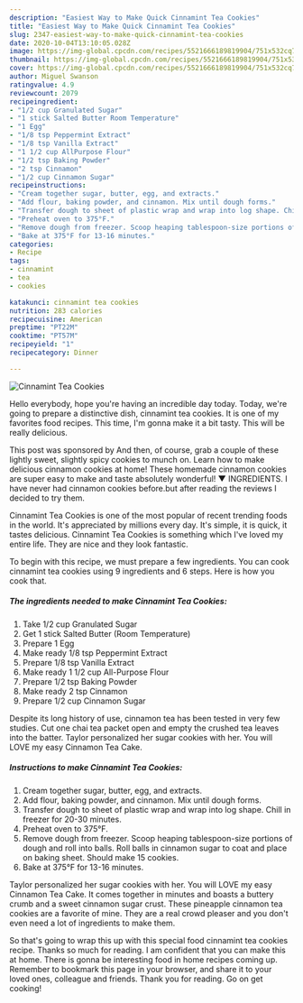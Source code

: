 ```yaml
---
description: "Easiest Way to Make Quick Cinnamint Tea Cookies"
title: "Easiest Way to Make Quick Cinnamint Tea Cookies"
slug: 2347-easiest-way-to-make-quick-cinnamint-tea-cookies
date: 2020-10-04T13:10:05.028Z
image: https://img-global.cpcdn.com/recipes/5521666189819904/751x532cq70/cinnamint-tea-cookies-recipe-main-photo.jpg
thumbnail: https://img-global.cpcdn.com/recipes/5521666189819904/751x532cq70/cinnamint-tea-cookies-recipe-main-photo.jpg
cover: https://img-global.cpcdn.com/recipes/5521666189819904/751x532cq70/cinnamint-tea-cookies-recipe-main-photo.jpg
author: Miguel Swanson
ratingvalue: 4.9
reviewcount: 2079
recipeingredient:
- "1/2 cup Granulated Sugar"
- "1 stick Salted Butter Room Temperature"
- "1 Egg"
- "1/8 tsp Peppermint Extract"
- "1/8 tsp Vanilla Extract"
- "1 1/2 cup AllPurpose Flour"
- "1/2 tsp Baking Powder"
- "2 tsp Cinnamon"
- "1/2 cup Cinnamon Sugar"
recipeinstructions:
- "Cream together sugar, butter, egg, and extracts."
- "Add flour, baking powder, and cinnamon. Mix until dough forms."
- "Transfer dough to sheet of plastic wrap and wrap into log shape. Chill in freezer for 20-30 minutes."
- "Preheat oven to 375°F."
- "Remove dough from freezer. Scoop heaping tablespoon-size portions of dough and roll into balls. Roll balls in cinnamon sugar to coat and place on baking sheet. Should make 15 cookies."
- "Bake at 375°F for 13-16 minutes."
categories:
- Recipe
tags:
- cinnamint
- tea
- cookies

katakunci: cinnamint tea cookies 
nutrition: 283 calories
recipecuisine: American
preptime: "PT22M"
cooktime: "PT57M"
recipeyield: "1"
recipecategory: Dinner

---
```



![Cinnamint Tea Cookies](https://img-global.cpcdn.com/recipes/5521666189819904/751x532cq70/cinnamint-tea-cookies-recipe-main-photo.jpg)

Hello everybody, hope you're having an incredible day today. Today, we're going to prepare a distinctive dish, cinnamint tea cookies. It is one of my favorites food recipes. This time, I'm gonna make it a bit tasty. This will be really delicious.

This post was sponsored by And then, of course, grab a couple of these lightly sweet, slightly spicy cookies to munch on. Learn how to make delicious cinnamon cookies at home! These homemade cinnamon cookies are super easy to make and taste absolutely wonderful! ▼ INGREDIENTS. I have never had cinnamon cookies before.but after reading the reviews I decided to try them.

Cinnamint Tea Cookies is one of the most popular of recent trending foods in the world. It's appreciated by millions every day. It's simple, it is quick, it tastes delicious. Cinnamint Tea Cookies is something which I've loved my entire life. They are nice and they look fantastic.


To begin with this recipe, we must prepare a few ingredients. You can cook cinnamint tea cookies using 9 ingredients and 6 steps. Here is how you cook that.

<!--inarticleads1-->

##### The ingredients needed to make Cinnamint Tea Cookies:

1. Take 1/2 cup Granulated Sugar
1. Get 1 stick Salted Butter (Room Temperature)
1. Prepare 1 Egg
1. Make ready 1/8 tsp Peppermint Extract
1. Prepare 1/8 tsp Vanilla Extract
1. Make ready 1 1/2 cup All-Purpose Flour
1. Prepare 1/2 tsp Baking Powder
1. Make ready 2 tsp Cinnamon
1. Prepare 1/2 cup Cinnamon Sugar


Despite its long history of use, cinnamon tea has been tested in very few studies. Cut one chai tea packet open and empty the crushed tea leaves into the batter. Taylor personalized her sugar cookies with her. You will LOVE my easy Cinnamon Tea Cake. 

<!--inarticleads2-->

##### Instructions to make Cinnamint Tea Cookies:

1. Cream together sugar, butter, egg, and extracts.
1. Add flour, baking powder, and cinnamon. Mix until dough forms.
1. Transfer dough to sheet of plastic wrap and wrap into log shape. Chill in freezer for 20-30 minutes.
1. Preheat oven to 375°F.
1. Remove dough from freezer. Scoop heaping tablespoon-size portions of dough and roll into balls. Roll balls in cinnamon sugar to coat and place on baking sheet. Should make 15 cookies.
1. Bake at 375°F for 13-16 minutes.


Taylor personalized her sugar cookies with her. You will LOVE my easy Cinnamon Tea Cake. It comes together in minutes and boasts a buttery crumb and a sweet cinnamon sugar crust. These pineapple cinnamon tea cookies are a favorite of mine. They are a real crowd pleaser and you don&#39;t even need a lot of ingredients to make them. 

So that's going to wrap this up with this special food cinnamint tea cookies recipe. Thanks so much for reading. I am confident that you can make this at home. There is gonna be interesting food in home recipes coming up. Remember to bookmark this page in your browser, and share it to your loved ones, colleague and friends. Thank you for reading. Go on get cooking!
